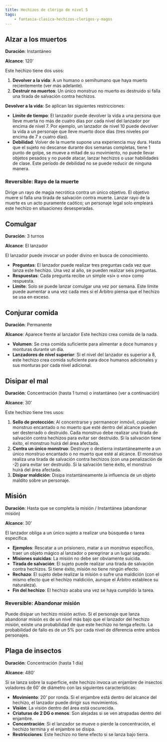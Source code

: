 ```yaml
---
title: Hechizos de clérigo de nivel 5
tags:
    - fantasia-clasica-hechizos-clerigos-y-magos
---
```


## Alzar a los muertos
**Duración**: Instantáneo

**Alcance**: 120’

Este hechizo tiene dos usos:
1. **Devolver a la vida**: A un humano o semihumano que haya muerto recientemente (ver más adelante).
2. **Destruir no muertos**: Un único monstruo no muerto es destruido si falla una tirada de salvación contra hechizos.

**Devolver a la vida**: Se aplican las siguientes restricciones:

- **Límite de tiempo**: El lanzador puede devolver la vida a una persona que lleve muerta no más de cuatro días por cada nivel del lanzador por encima de nivel 7. Por ejemplo, un lanzador de nivel 10 puede devolver la vida a un personaje que lleve muerto doce días (tres niveles por encima de 7 x cuatro días).
- **Debilidad**: Volver de la muerte supone una experiencia muy dura. Hasta que el sujeto no descanse durante dos semanas completas, tiene 1 punto de golpe, se mueve a mitad de su movimiento, no puede llevar objetos pesados y no puede atacar, lanzar hechizos o usar habilidades de clase. Este período de debilidad no se puede reducir de ninguna manera.

### Reversible: Rayo de la muerte
Dirige un rayo de magia necrótica contra un único objetivo. El objetivo muere si falla una tirada de salvación contra muerte. Lanzar rayo de la muerte es un acto puramente caótico; un personaje legal solo empleará este hechizo en situaciones desesperadas.

## Comulgar
**Duración**: 3 turnos

**Alcance**: El lanzador

El lanzador puede invocar un poder divino en busca de conocimiento.

- **Preguntas**: El lanzador puede realizar tres preguntas cada vez que lanza este hechizo. Una vez al año, se pueden realizar seis preguntas.
- **Respuestas**: Cada pregunta recibe un simple «sí» o «no» como respuesta.
- **Límite**: Solo se puede lanzar comulgar una vez por semana. Este límite puede aumentar a una vez cada mes si el Árbitro piensa que el hechizo se usa en exceso.

## Conjurar comida
**Duración**: Permanente

**Alcance**: Aparece frente al lanzador Este hechizo crea comida de la nada.

- **Volumen**: Se crea comida suficiente para alimentar a doce humanos y monturas durante un día.
- **Lanzadores de nivel superior**: Si el nivel del lanzador es superior a 8, este hechizo crea comida suficiente para doce humanos adicionales y sus monturas por cada nivel adicional.

## Disipar el mal
**Duración**: Concentración (hasta 1 turno) o instantáneo (ver a continuación)

**Alcance**: 30’

Este hechizo tiene tres usos:
1. **Sello de protección**: Al concentrarse y permanecer inmóvil, cualquier monstruo encantado o no muerto que esté dentro del alcance pueden ser desterrado o destruido. Cada monstruo debe realizar una tirada de salvación contra hechizos para evitar ser destruido. Si la salvación tiene éxito, el monstruo huirá del área afectada.
2. **Contra un único monstruo**: Destruye o destierra instantáneamente a un único monstruo encantado o no muerto que esté al alcance. El monstruo realiza una tirada de salvación contra hechizos (con una penalización de -2) para evitar ser destruido. Si la salvación tiene éxito, el monstruo huirá del área afectada.
3. **Disipar maldición**: Disipa instantáneamente la influencia de un objeto maldito sobre un personaje.

## Misión
**Duración**: Hasta que se completa la misión / Instantánea (abandonar misión)

**Alcance**: 30’

El lanzador obliga a un único sujeto a realizar una búsqueda o tarea específica.

- **Ejemplos**: Rescatar a un prisionero, matar a un monstruo específico, traer un objeto mágico al lanzador o peregrinar a un lugar sagrado.
- **Misiones suicidas**: La misión no debe ser obviamente suicida.
- **Tirada de salvación**: El sujeto puede realizar una tirada de salvación contra hechizos. Si tiene éxito, misión no tiene ningún efecto.
- **Rechazo**: El sujeto debe realizar la misión o sufre una maldición (con el mismo efecto que el hechizo maldición, aunque el Árbitro establece su naturaleza).
- **Fin del hechizo**: El hechizo acaba una vez se haya cumplido la tarea.

### Reversible: Abandonar misión
Puede disipar un hechizo misión activo. Si el personaje que lanza abandonar misión es de un nivel más bajo que el lanzador del hechizo misión, existe una probabilidad de que este hechizo no tenga efecto. La probabilidad de fallo es de un 5% por cada nivel de diferencia entre ambos personajes.

## Plaga de insectos
**Duración**: Concentración (hasta 1 día)

**Alcance**: 480’

Si se lanza sobre la superficie, este hechizo invoca un enjambre de insectos voladores de 60’ de diámetro con las siguientes características:

- **Movimiento**: 20’ por ronda. Si el enjambre está dentro del alcance del hechizo, el lanzador puede dirigir sus movimientos.
- **Visión**: La visión dentro del área está oscurecida.
- **Criaturas de 2 DG o menos**: Son alejadas si se ven atrapadas dentro del enjambre.
- **Concentración**: Si el lanzador se mueve o pierde la concentración, el hechizo termina y el enjambre se disipa.
- **Restricciones**: Este hechizo no tiene efecto si se lanza bajo tierra.
